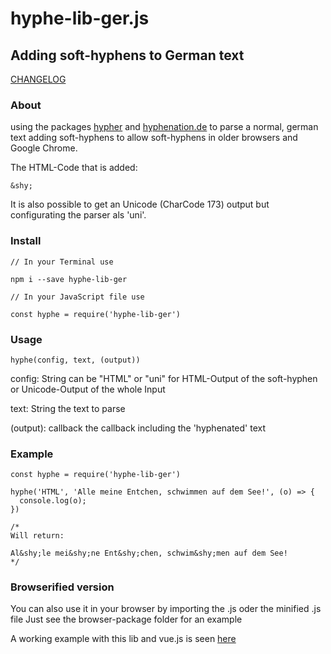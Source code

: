 # hyphe-lib-ger.js 
## Adding soft-hyphens to German text
[CHANGELOG](CHANGELOG.md)
### About
using the packages [hypher](https://github.com/bramstein/hypher)
and [hyphenation.de](https://github.com/bramstein/hyphenation-patterns) to parse a normal, german text adding soft-hyphens to allow soft-hyphens in older browsers and Google Chrome.

The HTML-Code that is added:
```` 
&shy;
````

It is also possible to get an Unicode (CharCode 173) output but configurating the parser als 'uni'.

### Install

````
// In your Terminal use

npm i --save hyphe-lib-ger

// In your JavaScript file use

const hyphe = require('hyphe-lib-ger')
````

### Usage

````
hyphe(config, text, (output))
````

config: String 
can be "HTML" or "uni" for HTML-Output of the soft-hyphen or Unicode-Output of the whole Input

text: String
the text to parse

(output): callback
the callback including the 'hyphenated' text

### Example

````
const hyphe = require('hyphe-lib-ger')

hyphe('HTML', 'Alle meine Entchen, schwimmen auf dem See!', (o) => {
  console.log(o);
})

/*
Will return:

Al&shy;le mei&shy;ne Ent&shy;chen, schwim&shy;men auf dem See!
*/
````


### Browserified version

You can also use it in your browser by importing the .js oder the minified .js file
Just see the browser-package folder for an example

A working example with this lib and vue.js is seen [here](https://blurrryy.github.io)
